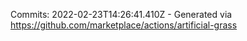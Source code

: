 Commits: 2022-02-23T14:26:41.410Z - Generated via https://github.com/marketplace/actions/artificial-grass
<br>
